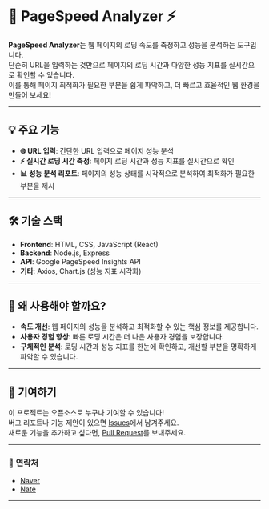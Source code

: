 # 🚀 **PageSpeed Analyzer** ⚡️

**PageSpeed Analyzer**는 웹 페이지의 로딩 속도를 측정하고 성능을 분석하는 도구입니다.  
단순히 URL을 입력하는 것만으로 페이지의 로딩 시간과 다양한 성능 지표를 실시간으로 확인할 수 있습니다.  
이를 통해 페이지 최적화가 필요한 부분을 쉽게 파악하고, 더 빠르고 효율적인 웹 환경을 만들어 보세요!

---

## 💡 **주요 기능**

- **🌐 URL 입력**: 간단한 URL 입력으로 페이지 성능 분석
- **⚡️ 실시간 로딩 시간 측정**: 페이지 로딩 시간과 성능 지표를 실시간으로 확인
- **📊 성능 분석 리포트**: 페이지의 성능 상태를 시각적으로 분석하여 최적화가 필요한 부분을 제시

---

## 🛠️ **기술 스택**

- **Frontend**: HTML, CSS, JavaScript (React)
- **Backend**: Node.js, Express
- **API**: Google PageSpeed Insights API
- **기타**: Axios, Chart.js (성능 지표 시각화)

---

## 🚀 **왜 사용해야 할까요?**

- **속도 개선**: 웹 페이지의 성능을 분석하고 최적화할 수 있는 핵심 정보를 제공합니다.
- **사용자 경험 향상**: 빠른 로딩 시간은 더 나은 사용자 경험을 보장합니다.
- **구체적인 분석**: 로딩 시간과 성능 지표를 한눈에 확인하고, 개선할 부분을 명확하게 파악할 수 있습니다.

---

## 🤝 **기여하기**

이 프로젝트는 오픈소스로 누구나 기여할 수 있습니다!  
버그 리포트나 기능 제안이 있으면 [Issues](https://github.com/JBGjs/pagespeed-analyzer/issues)에서 남겨주세요.  
새로운 기능을 추가하고 싶다면, [Pull Request](https://github.com/JBGjs/pagespeed-analyzer/pulls)를 보내주세요.

---

### 📱 **연락처**

- [Naver](https://naver.com)
- [Nate](sss3098@nate.com)

---

